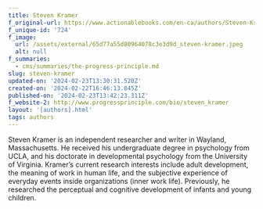 ```yaml
---
title: Steven Kramer
f_original-url: https://www.actionablebooks.com/en-ca/authors/Steven-Kramer/
f_unique-id: '724'
f_image:
  url: /assets/external/65d77a55d80964078c3e3d9d_steven-kramer.jpeg
  alt: null
f_summaries:
  - cms/summaries/the-progress-principle.md
slug: steven-kramer
updated-on: '2024-02-23T13:30:31.520Z'
created-on: '2024-02-22T16:46:13.845Z'
published-on: '2024-02-23T13:42:23.311Z'
f_website-2: http://www.progressprinciple.com/bio/steven_kramer
layout: '[authors].html'
tags: authors
---
```


Steven Kramer is an independent researcher and writer in Wayland, Massachusetts. He received his undergraduate degree in psychology from UCLA, and his doctorate in developmental psychology from the University of Virginia. Kramer’s current research interests include adult development, the meaning of work in human life, and the subjective experience of everyday events inside organizations (inner work life). Previously, he researched the perceptual and cognitive development of infants and young children.
